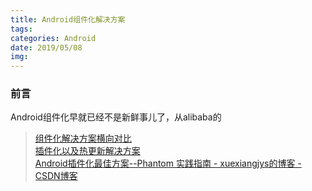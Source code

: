 ```yaml
---
title: Android组件化解决方案
tags:
categories: Android
date: 2019/05/08
img:
---
```


### 前言

Android组件化早就已经不是新鲜事儿了，从alibaba的

>[组件化解决方案横向对比](https://github.com/luckybilly/AndroidComponentizeLibs)  
>[插件化以及热更新解决方案](https://www.jianshu.com/p/704cac3eb13d)  
>[Android插件化最佳方案--Phantom 实践指南 - xuexiangjys的博客 - CSDN博客](https://juejin.im/entry/5beefb616fb9a049e65fd4b0)